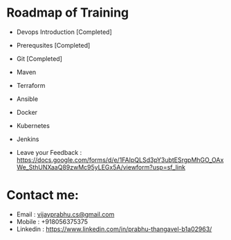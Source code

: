 # Roadmap of Training

* Devops Introduction [Completed]
* Prerequsites [Completed]
* Git  [Completed]
* Maven 
* Terraform 
* Ansible
* Docker
* Kubernetes
* Jenkins
    
* Leave your Feedback : https://docs.google.com/forms/d/e/1FAIpQLSd3pY3ubtESrgpMhGO_OAxWe_SthUNXaaQ89zwMc95yLEGx5A/viewform?usp=sf_link

# Contact me:
* Email     : vijayprabhu.cs@gmail.com
* Mobile    : +918056375375
* Linkedin  : https://www.linkedin.com/in/prabhu-thangavel-b1a02963/
